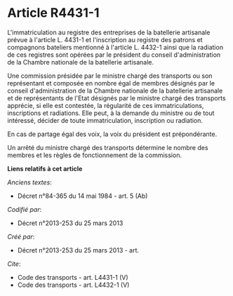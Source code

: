 # Article R4431-1

L'immatriculation au registre des entreprises de la batellerie artisanale prévue à l'article L. 4431-1 et l'inscription au
registre des patrons et compagnons bateliers mentionné à l'article L. 4432-1 ainsi que la radiation de ces registres sont
opérées par le président du conseil d'administration de la Chambre nationale de la batellerie artisanale. 

Une commission présidée par le ministre chargé des transports ou son représentant et composée en nombre égal de membres
désignés par le conseil d'administration de la Chambre nationale de la batellerie artisanale et de représentants de l'Etat
désignés par le ministre chargé des transports apprécie, si elle est contestée, la régularité de ces immatriculations,
inscriptions et radiations. Elle peut, à la demande du ministre ou de tout intéressé, décider de toute immatriculation,
inscription ou radiation. 

En cas de partage égal des voix, la voix du président est prépondérante. 

Un arrêté du ministre chargé des transports détermine le nombre des membres et les règles de fonctionnement de la commission.

**Liens relatifs à cet article**

_Anciens textes_:

  - Décret n°84-365 du 14 mai 1984 - art. 5 (Ab)

_Codifié par_:

  - Décret n°2013-253 du 25 mars 2013

_Créé par_:

  - Décret n°2013-253 du 25 mars 2013 - art.

_Cite_:

  - Code des transports - art. L4431-1 (V)
  - Code des transports - art. L4432-1 (V)
